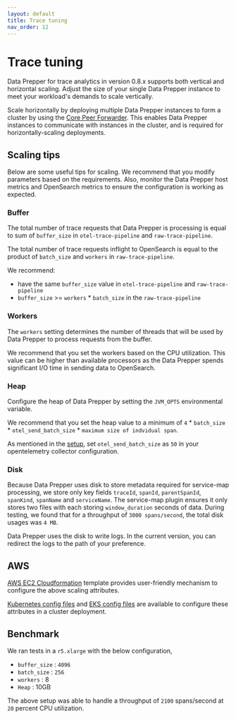 ```yaml
---
layout: default
title: Trace tuning
nav_order: 12
---
```


# Trace tuning

Data Prepper for trace analytics in version 0.8.x supports both vertical and horizontal scaling. Adjust the size of your single Data Prepper instance to meet your workload's demands to scale vertically. 

Scale horizontally by deploying multiple Data Prepper instances to form a cluster by using the [Core Peer Forwarder](https://github.com/opensearch-project/data-prepper/blob/main/docs/peer_forwarder.md). This enables Data Prepper instances to communicate with instances in the cluster, and is required for horizontally-scaling deployments.

## Scaling tips

Below are some useful tips for scaling. We recommend that you modify parameters based on the requirements. Also, monitor the Data Prepper host metrics and OpenSearch metrics to ensure the configuration is working as expected.

### Buffer

The total number of trace requests that Data Prepper is processing is equal to sum of `buffer_size` in `otel-trace-pipeline` and `raw-trace-pipeline`. 

The total number of trace requests inflight to OpenSearch is equal to the product of `batch_size` and `workers` in `raw-trace-pipeline`.

We recommend:
 * have the same `buffer_size` value in `otel-trace-pipeline` and `raw-trace-pipeline`
 * `buffer_size` >= `workers` * `batch_size` in the `raw-trace-pipeline`
 

### Workers 

The `workers` setting determines the number of threads that will be used by Data Prepper to process requests from the buffer. 

We recommend that you set the workers based on the CPU utilization. This value can be higher than available processors as the Data Prepper spends significant I/O time in sending data to OpenSearch.

### Heap

Configure the heap of Data Prepper by setting the `JVM_OPTS` environmental variable. 

We recommend that you set the heap value to a minimum of `4` * `batch_size` * `otel_send_batch_size` * `maximum size of indvidual span`.

As mentioned in the [setup](trace_setup.md#opentelemetry-collector), set `otel_send_batch_size` as `50` in your opentelemetry collector configuration.

### Disk

Because Data Prepper uses disk to store metadata required for service-map processing, we store only key fields `traceId`, `spanId`, `parentSpanId`, `spanKind`, `spanName` and `serviceName`. The service-map plugin ensures it only stores two files with each storing `window_duration` seconds of data. During testing, we found that for a throughput of `3000 spans/second`, the total disk usages was `4 MB`.

Data Prepper uses the disk to write logs. In the current version, you can redirect the logs to the path of your preference.


## AWS

[AWS EC2 Cloudformation](../deployment-template/ec2/data-prepper-ec2-deployment-cfn.yaml) template provides user-friendly mechanism to configure the above scaling attributes.

[Kubernetes config files](../deployment-template/k8s/README.md) and [EKS config files](../deployment-template/eks/README.md) are available to configure these attributes in a cluster deployment.

## Benchmark

We ran tests in a `r5.xlarge` with the below configuration,
 
 * `buffer_size` : `4096`
 * `batch_size` : `256`
 * `workers` : 8
 * `Heap` : 10GB
 
The above setup was able to handle a throughput of `2100` spans/second at `20` percent CPU utilization.
 